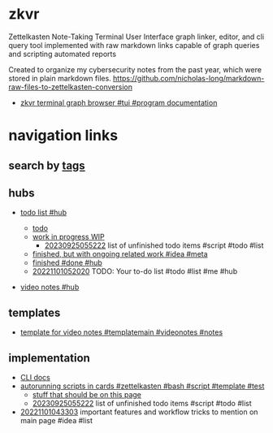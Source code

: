# zkvr

Zettelkasten Note-Taking Terminal User Interface graph linker, editor, and cli query tool implemented with raw markdown links capable of graph queries and scripting automated reports 

Created to organize my cybersecurity notes from the past year, which were stored in plain markdown files. https://github.com/nicholas-long/markdown-raw-files-to-zettelkasten-conversion

- [zkvr terminal graph browser #tui #program documentation](/zet/20221013021614/README.md)

# navigation links

## search by [tags](/tagindex/)

## hubs

- [todo list #hub](/zet/20221007044552/README.md)
  - [todo](/zet/20221003150098/README.md)
  - [work in progress WIP](/zet/20221008042814/README.md)
    - [20230925055222](/zet/20230925055222/README.md) list of unfinished todo items #script #todo #list
  - [finished, but with ongoing related work #idea #meta](/zet/20221014215609/README.md)
  - [finished #done #hub](/zet/20221009095853/README.md)
  - [20221101052020](/zet/20221101052020/README.md) TODO: Your to-do list #todo #list #me #hub

- [video notes #hub](/zet/20221006213953/README.md)

## templates

- [template for video notes #templatemain #videonotes #notes](/zet/20221031092923/README.md)

## implementation

- [CLI docs](/zet/20221006032546/README.md)
- [autorunning scripts in cards #zettelkasten #bash #script #template #test](/zet/20221008063052/README.md)
  - [stuff that should be on this page](/zet/20221009192000/README.md)
  - [20230925055222](/zet/20230925055222/README.md) list of unfinished todo items #script #todo #list
- [20221101043303](/zet/20221101043303/README.md) important features and workflow tricks to mention on main page #idea #list
